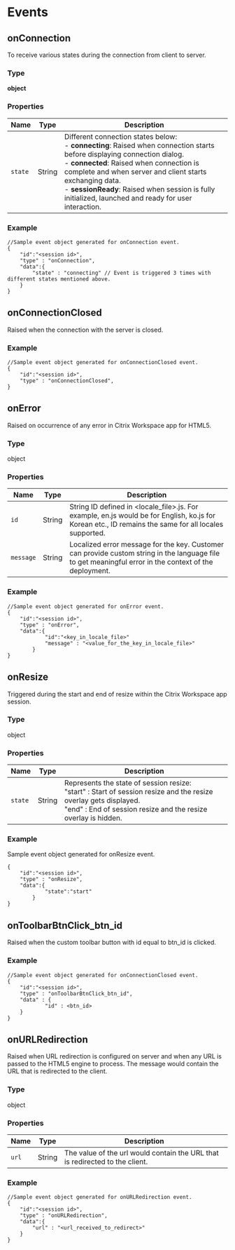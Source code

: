 # Events

## <a name= "onconnection">onConnection </a>

To receive various states during the connection from client to server.

### Type

**object**

### Properties

| Name | Type | Description |
|---|---|---|
| `state` | String | Different connection states below: <br> - **connecting**: Raised when connection starts before displaying connection dialog. <br> - **connected**: Raised when connection is complete and when server and client starts exchanging data. <br> - **sessionReady**: Raised when session is fully initialized, launched and ready for user interaction. |

### Example

```
//Sample event object generated for onConnection event.
{
	"id":"<session id>",
	"type" : "onConnection",
	"data":{
		"state" : "connecting" // Event is triggered 3 times with different states mentioned above.
	}
}
```

## <a name= "onconnectionclosed">onConnectionClosed</a>

Raised when the connection with the server is closed.

### Example
```
//Sample event object generated for onConnectionClosed event.
{
	"id":"<session id>",
	"type" : "onConnectionClosed",
}
```

## <a name ="onerror"> onError </a>

Raised on occurrence of any error in Citrix Workspace app for HTML5.

### Type

object

### Properties

| Name | Type | Description |
|---|---|---|
| `id` | String | String ID defined in <locale_file>.js. For example, en.js would be for English, ko.js for Korean etc., ID remains the same for all locales supported. |
| `message` |	 String |	Localized error message for the key. Customer can provide custom string in the language file to get meaningful error in the context of the deployment. |

### Example

```
//Sample event object generated for onError event.
{
	"id":"<session id>",
	"type" : "onError",
	"data":{
			"id":"<key_in_locale_file>"
			"message" : "<value_for_the_key_in_locale_file>"
		}
}	
```

## onResize

Triggered during the start and end of resize within the Citrix Workspace app session.

### Type

object

### Properties

| Name | Type | Description |
|---|---|---|
| `state` | String | Represents the state of session resize: <br>"start" : Start of session resize and the resize overlay gets displayed. <br>"end" : End of session resize and the resize overlay is hidden. |

### Example

Sample event object generated for onResize event.

```
{
	"id":"<session id>",
	"type" : "onResize",
	"data":{
			"state":"start"
		}
}
```

## onToolbarBtnClick_btn_id

Raised when the custom toolbar button with id equal to btn_id is clicked.

### Example

```
//Sample event object generated for onConnectionClosed event.
{
	"id":"<session id>",
	"type" : "onToolbarBtnClick_btn_id",
	"data" : {
			"id" : <btn_id>
	}
}
```

## <a name= "onurlredirection">onURLRedirection</a> 

Raised when URL redirection is configured on server and when any URL is passed to the HTML5 engine to process. The message would contain the URL that is redirected to the client.

### Type

object

### Properties

| Name | Type | Description |
|---|---|---|
| `url` |	String | The value of the url would contain the URL that is redirected to the client. |

### Example

```
//Sample event object generated for onURLRedirection event.
{
	"id":"<session id>",
	"type" : "onURLRedirection",
	"data":{
		"url" : "<url_received_to_redirect>"
	}
}
```
